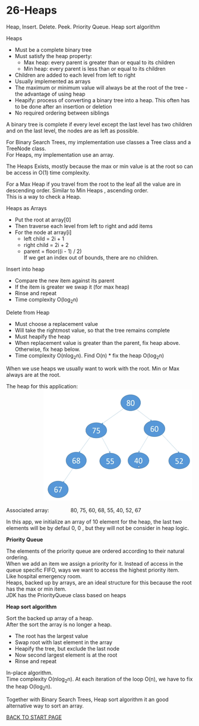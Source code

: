 # 26-Heaps
Heap,  Insert. Delete. Peek. Priority Queue. Heap sort algorithm  

Heaps  
-  Must be a complete binary tree
-  Must satisfy the heap property:
    -  Max heap: every parent is greater than or equal to its children  
    -  Min heap: every parent is less than or equal to its children  
-  Children are added to each level from left to right  
-  Usually implemented as arrays  
-  The maximum or minimum value will always be at the root of the tree - the advantage of using heap  
-  Heapify: process of converting a binary tree into a heap. This often has to be done after an insertion or deletion  
-  No required  ordering  between siblings  

A binary tree is complete if every level except the last level has two children and on the last level, the nodes are as left as possible.  

For Binary Search Trees, my implementation use classes  a Tree class and a TreeNode class.  
For Heaps, my implementation use an array.  
  
The Heaps Exists,  mostly because the max or min value is at the root so can be access in O(1) time complexity.  

For a Max Heap if you travel from the root to the leaf all the value are in descending order. Similar to Min Heaps , ascending order.   
This is a way to check a Heap.  

Heaps as Arrays  
-  Put the root at array[0]  
-  Then traverse each level from left to right and add items
-  For the node at array[i]  
    -  left child = 2i + 1  
    -  right child = 2i + 2  
    - parent = floor((i - 1) / 2)  
If we get an index out of bounds, there are no children.  


Insert into heap  
-  Compare the new item against its parent  
-  If the item is greater we swap it (for max heap)
-  Rinse and repeat  
-  Time complexity O(log<sub>2</sub>n)

Delete from Heap  
-  Must choose a replacement value  
-  Will take the rightmost value, so that the tree remains complete  
-  Must heapify the heap  
-  When replacement value is greater than the parent, fix heap above. Otherwise, fix heap below.   
-  Time complexity O(nlog<sub>2</sub>n). Find O(n) * fix the heap O(log<sub>2</sub>n)  

When we use heaps we usually want to work with the root. Min or Max always are at the root.  

The heap for this application:   
&emsp; &emsp; &emsp;&emsp; &emsp; &emsp;<img src="box/heap.png" width="400" height="300" /> 

Associated array: &emsp; &emsp; &emsp; 80, 75, 60, 68, 55, 40, 52, 67

In this app, we initialize an array of 10 element for the heap, the last two elements will be by defaul 0, 0 , but they will not be consider in heap logic.


**Priority Queue**    
 
 The elements of the priority queue are ordered according to their natural ordering.  
 When we add an item we assign a priority for it. Instead of access in the queue specific FIFO, ways we want to access  the highest priority item.  
 Like hospital emergency room.  
 Heaps, backed up by arrays,  are an ideal structure for this because the root has the max or min item.   
 JDK has the PriorityQueue<E> class based on heaps  
    
    
**Heap sort algorithm**

Sort the backed up array of a heap.  
After the sort the array is no longer a heap.
-  The root has the largest value
-  Swap root with last element in the array  
-  Heapify the tree, but exclude the last node  
-  Now second largest element is at the root
-  Rinse and repeat  
    
In-place algorithm.  
Time complexity O(nlog<sub>2</sub>n). At each iteration of the loop O(n), we have to fix the heap O(log<sub>2</sub>n).  
    
Together with Binary Search Trees, Heap sort algorithm it an good alternative way to sort an array.


[BACK TO START PAGE](https://github.com/FlorescuAndrei/Start.git) 



    

